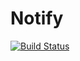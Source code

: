 Notify
======
[![Build Status](https://travis-ci.org/linuxwhatelse/Notify.svg?branch=master)](https://travis-ci.org/linuxwhatelse/Notify)
